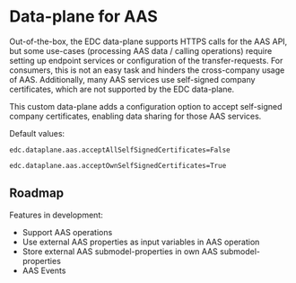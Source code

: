 # Data-plane for AAS

Out-of-the-box, the EDC data-plane supports HTTPS calls for the AAS API, but some use-cases (processing AAS data / calling operations) require setting up endpoint services or configuration of the transfer-requests. For consumers, this is not an easy task and hinders the cross-company usage of AAS.
Additionally, many AAS services use self-signed company certificates, which are not supported by the EDC data-plane.

This custom data-plane adds a configuration option to accept self-signed company certificates, enabling data sharing for those AAS services.

Default values:

`edc.dataplane.aas.acceptAllSelfSignedCertificates=False`

`edc.dataplane.aas.acceptOwnSelfSignedCertificates=True`
## Roadmap

Features in development:

- Support AAS operations
- Use external AAS properties as input variables in AAS operation
- Store external AAS submodel-properties in own AAS submodel-properties
- AAS Events


